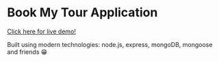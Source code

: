 # Book My Tour Application 

[Click here for live demo!](https://bookmytour-vnht.onrender.com/)

Built using modern technologies: node.js, express, mongoDB, mongoose and friends 😁

